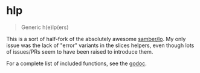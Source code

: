 # hlp

> Generic h(e)lp(ers)

This is a sort of half-fork of the absolutely awesome [samber/lo](https://github.com/samber/lo). My only issue was the
lack of "error" variants in the slices helpers, even though lots of issues/PRs seem to have been raised to introduce
them.

For a complete list of included functions, see the [godoc](https://pkg.go.dev/github.com/nicjohnson145/hlp).
